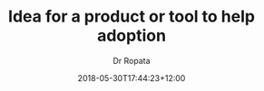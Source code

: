 ---
layout: guides
title: 'Idea for a product or tool to help adoption'
author: Dr Ropata
date: '2018-05-30T17:44:23+12:00'
weight: 5
guide_parent: 'strategy'
github_file: 'content/guides/strategy/article5.md'
summary: 'Just because you don’t have the specific skill set to bring something to life, doesn’t mean you should hold it back. Suggesting ideas is a great way to inspire the community, and a great way to connect with other community members who could help you.'
---